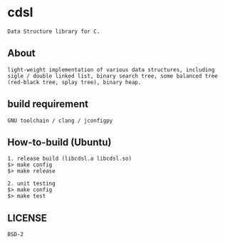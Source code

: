 # cdsl 
	Data Structure library for C.   
	
## About
	light-weight implementation of various data structures, including sigle / double linked list, binary search tree, some balanced tree (red-black tree, splay tree), binary heap.   
	 
## build requirement 
	GNU toolchain / clang / jconfigpy   
			 
## How-to-build (Ubuntu)
	1. release build (libcdsl.a libcdsl.so)
	$> make config
	$> make release
	     
	2. unit testing
	$> make config
	$> make test
	
## LICENSE 
	BSD-2

